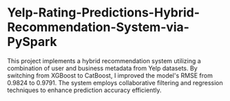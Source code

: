# Yelp-Rating-Predictions-Hybrid-Recommendation-System-via-PySpark
This project implements a hybrid recommendation system utilizing a combination of user and business metadata from Yelp datasets. By switching from XGBoost to CatBoost, I improved the model's RMSE from 0.9824 to 0.9791. The system employs collaborative filtering and regression techniques to enhance prediction accuracy efficiently.
